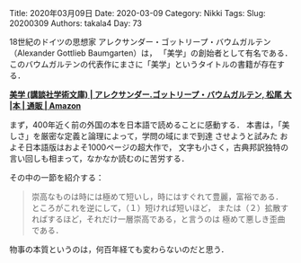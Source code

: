 ﻿Title: 2020年03月09日
Date: 2020-03-09
Category: Nikki
Tags: 
Slug: 20200309
Authors: takala4
Day: 73


18世紀のドイツの思想家
アレクサンダー・ゴットリープ・バウムガルテン（Alexander Gottlieb Baumgarten）は，
「美学」の創始者として有名である．
このバウムガルテンの代表作にまさに「美学」というタイトルの書籍が存在する．


**[美学 (講談社学術文庫) | アレクサンダー.ゴットリープ・バウムガルテン, 松尾 大 |本 | 通販 | Amazon](https://www.amazon.co.jp/dp/4062923394)**


まず，400年近く前の外国の本を日本語で読めることに感動する．
本書は，「美しさ」を厳密な定義と論理によって，学問の域にまで到達
させようと試みた
およそ日本語版はおよそ1000ページの超大作で，
文字も小さく，古典邦訳独特の言い回しも相まって，なかなか読むのに苦労する．


その中の一節を紹介する：


>崇高なものは時には極めて短いし，時にはすぐれて豊麗，富裕である．
>ところがこれを逆にして，（１）短ければ短いほど，
>または（２）拡散すればするほど，それだけ一層崇高である，と言うのは
>極めて悪しき歪曲である．


物事の本質というのは，何百年経ても変わらないのだと思う．